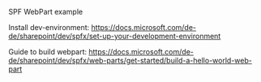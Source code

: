 SPF WebPart example

Install dev-environment:
https://docs.microsoft.com/de-de/sharepoint/dev/spfx/set-up-your-development-environment

Guide to build webpart:
https://docs.microsoft.com/de-de/sharepoint/dev/spfx/web-parts/get-started/build-a-hello-world-web-part

